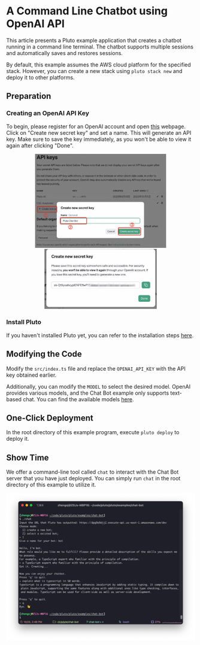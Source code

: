 # A Command Line Chatbot using OpenAI API

This article presents a Pluto example application that creates a chatbot running in a command line terminal. The chatbot supports multiple sessions and automatically saves and restores sessions.

By default, this example assumes the AWS cloud platform for the specified stack. However, you can create a new stack using `pluto stack new` and deploy it to other platforms.

## Preparation

### Creating an OpenAI API Key

To begin, please register for an OpenAI account and open [this](https://platform.openai.com/account/api-keys) webpage. Click on "Create new secret key" and set a name. This will generate an API key. Make sure to save the key immediately, as you won't be able to view it again after clicking "Done".

<p align="center">
  <img src="./assets/gen-key.png" alt="Create API key" width="350">
  <img src="./assets/key.png" alt="Generated key" width="300">
</p>

### Install Pluto

If you haven't installed Pluto yet, you can refer to the installation steps [here](https://github.com/pluto-lang/pluto#-quick-start).

## Modifying the Code

Modify the `src/index.ts` file and replace the `OPENAI_API_KEY` with the API key obtained earlier.

Additionally, you can modify the `MODEL` to select the desired model. OpenAI provides various models, and the Chat Bot example only supports text-based chat. You can find the available models [here](https://platform.openai.com/docs/models).

## One-Click Deployment

In the root directory of this example program, execute `pluto deploy` to deploy it.

## Show Time

We offer a command-line tool called `chat` to interact with the Chat Bot server that you have just deployed. You can simply run `chat` in the root directory of this example to utilize it.

<p align="center">
  <img src="./assets/effect.png" alt="show time" width="600">
</p>
